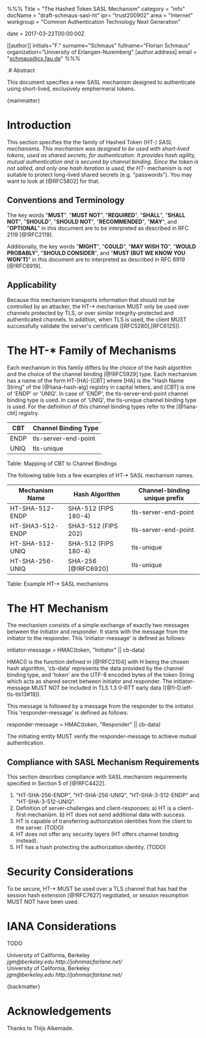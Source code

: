 %%%
Title = "The Hashed Token SASL Mechanism"
category = "info"
docName = "draft-schmaus-sasl-ht"
ipr= "trust200902"
area = "Internet"
workgroup = "Common Authentication Technology Next Generation"

date = 2017-03-22T00:00:00Z

[[author]]
initials="F."
surname="Schmaus"
fullname="Florian Schmaus"
organization="University of Erlangen-Nuremberg"
 [author.address]
 email = "schmaus@cs.fau.de"
%%%

.# Abstract

This document specifies a new SASL mechanism designed to authenticate using short-lived, exclusively emphermeral tokens.

{mainmatter}

#  Introduction

This section specifies the the family of Hashed Token (HT-*) SASL mechanisms.
This mechanism was designed to be used with short-lived tokens, used as shared secrets, for authentication.
It provides hash agility, mutual authentication and is secured by channel binding.
Since the token is not salted, and only one hash iteration is used, the HT-* mechanism is not suitable to protect long-lived shared secrets (e.g. "passwords").
You may want to look at [@RFC5802] for that.
  
##  Conventions and Terminology

The key words "**MUST**", "**MUST NOT**", "**REQUIRED**", "**SHALL**", "**SHALL NOT**",
"**SHOULD**", "**SHOULD NOT**", "**RECOMMENDED**", "**MAY**", and "**OPTIONAL**" in this
document are to be interpreted as described in RFC 2119 [@!RFC2119].

Additionally, the key words "**MIGHT**", "**COULD**", "**MAY WISH TO**", "**WOULD
PROBABLY**", "**SHOULD CONSIDER**", and "**MUST (BUT WE KNOW YOU WON'T)**" in
this document are to interpreted as described in RFC 6919 [@!RFC6919].

## Applicability

Because this mechanism transports information that should not be controlled by an attacker, the HT-* mechanism MUST only be used over channels protected by TLS, or over similar integrity-protected and authenticated channels.
In addition, when TLS is used, the client MUST successfully validate the server's certificate ([RFC5280],[RFC6125]).

#  The HT-* Family of Mechanisms

Each mechanism in this family differs by the choice of the hash algorithm and the choice of the channel binding [@!RFC5929] type.
Each mechanism has a name of the form HT-\[HA\]-\[CBT\] where \[HA\] is the "Hash Name String" of the [@!iana-hash-alg] registry in capital letters, and \[CBT\] is one of 'ENDP' or 'UNIQ'.
In case of 'ENDP', the tls-server-end-point channel binding type is used.
In case of 'UNIQ', the tls-unique channel binding type is used.
For the definition of this channel binding types refer to the [@!iana-cbt] registry.

CBT   | Channel Binding Type 
------|-----------------------
ENDP  | tls-server-end-point 
UNIQ  | tls-unique
Table: Mapping of CBT to Channel Bindings

The following table lists a few examples of HT-* SASL mechanism names.

Mechanism Name      | Hash Algorithm         | Channel-binding unique prefix
--------------------|------------------------|------------------------------
HT-SHA-512-ENDP   | SHA-512 (FIPS 180-4)   | tls-server-end-point
HT-SHA3-512-ENDP  | SHA3-512 (FIPS 202)    | tls-server-end-point
HT-SHA-512-UNIQ   | SHA-512 (FIPS 180-4)   | tls-unique
HT-SHA-256-UNIQ   | SHA-256 [@!RFC6920]    | tls-unique
Table: Example HT-* SASL mechanisms

# The HT Mechanism

The mechanism consists of a simple exchange of exactly two messages between the initiator and responder.
It starts with the message from the initiator to the responder.
This 'initiator-message' is defined as follows:

initiator-message = HMAC(token, "Initiator" || cb-data)

HMAC() is the function defined in [@!RFC2104] with H being the chosen hash algorithm, 'cb-data' represents the data provided by the channel binding type, and 'token' are the UTF-8 encoded bytes of the token String which acts as shared secret between initiator and responder.
The initiator-message MUST NOT be included in TLS 1.3 0-RTT early data ([@!I-D.ietf-tls-tls13#18]).

This message is followed by a message from the responder to the initiator. This 'responder-message' is defined as follows:

responder-message = HMAC(token, "Responder" || cb-data)

The initiating entity MUST verify the responder-message to achieve mutual authentication.

## Compliance with SASL Mechanism Requirements

This section describes compliance with SASL mechanism requirements specified in Section 5 of [@!RFC4422].

1.  "HT-SHA-256-ENDP", "HT-SHA-256-UNIQ", "HT-SHA-3-512-ENDP" and "HT-SHA-3-512-UNIQ".
2.  Definition of server-challenges and client-responses:
    a)  HT is a client-first mechanism.
    b)  HT does not send additional data with success.
3.  HT is capable of transferring authorization identities from the client to the server. (TODO)
4.  HT does not offer any security layers (HT offers channel binding instead).
5.  HT has a hash protecting the authorization identity. (TODO)

#  Security Considerations

To be secure, HT-* MUST be used over a TLS channel that has had the session hash extension [@!RFC7627] negotiated, or session resumption MUST NOT have been used.

#  IANA Considerations

TODO

<reference anchor='iana-hash-alg' target='https://www.iana.org/assignments/named-information/named-information.xhtml#hash-alg'>
    <front>
        <title>IANA Named Information Hash Algorithm Registry</title>
        <author initials='J.' surname='MacFarlane' fullname='John MacFarlane'>
            <organization>University of California, Berkeley</organization>
            <address>
                <email>jgm@berkeley.edu</email>
                <uri>http://johnmacfarlane.net/</uri>
            </address>
        </author>
        <date year='2006'/>
    </front>
</reference>

<reference anchor='iana-cbt' target='https://www.iana.org/assignments/channel-binding-types/channel-binding-types.xhtml'>
    <front>
        <title>IANA Channel-Binding Types</title>
        <author initials='J.' surname='MacFarlane' fullname='John MacFarlane'>
            <organization>University of California, Berkeley</organization>
            <address>
                <email>jgm@berkeley.edu</email>
                <uri>http://johnmacfarlane.net/</uri>
            </address>
        </author>
        <date year='2006'/>
    </front>
</reference>

{backmatter}

# Acknowledgements

Thanks to Thijs Alkemade.
